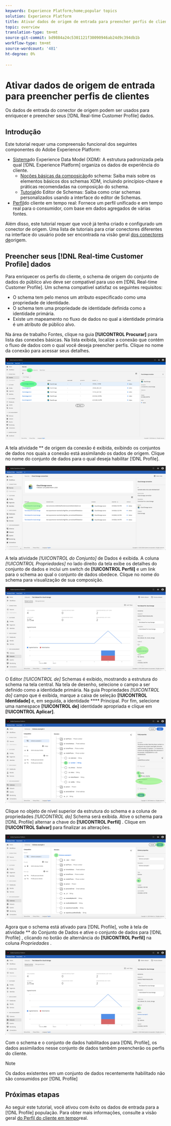 ```yaml
---
keywords: Experience Platform;home;popular topics
solution: Experience Platform
title: Ativar dados de origem de entrada para preencher perfis de clientes
topic: overview
translation-type: tm+mt
source-git-commit: bd9884a24c5301121f30090946ab24d9c394db1b
workflow-type: tm+mt
source-wordcount: '481'
ht-degree: 0%

---
```



# Ativar dados de origem de entrada para preencher perfis de clientes

Os dados de entrada do conector de origem podem ser usados para enriquecer e preencher seus [!DNL Real-time Customer Profile] dados.

## Introdução

Este tutorial requer uma compreensão funcional dos seguintes componentes do Adobe Experience Platform:

- [Sistema](../../../xdm/home.md)do Experience Data Model (XDM): A estrutura padronizada pela qual [!DNL Experience Platform] organiza os dados de experiência do cliente.
   - [Noções básicas da composição](../../../xdm/schema/composition.md)do schema: Saiba mais sobre os elementos básicos dos schemas XDM, incluindo princípios-chave e práticas recomendadas na composição do schema.
   - [Tutorial](../../../xdm/tutorials/create-schema-ui.md)do Editor de Schemas: Saiba como criar schemas personalizados usando a interface do editor de Schemas.
- [Perfil](../../../profile/home.md)do cliente em tempo real: Fornece um perfil unificado e em tempo real para o consumidor, com base em dados agregados de várias fontes.

Além disso, este tutorial requer que você já tenha criado e configurado um conector de origem.  Uma lista de tutoriais para criar conectores diferentes na interface do usuário pode ser encontrada na visão geral [dos conectores de](../../home.md)origem.

## Preencher seus [!DNL Real-time Customer Profile] dados

Para enriquecer os perfis do cliente, o schema de origem do conjunto de dados do público alvo deve ser compatível para uso em [!DNL Real-time Customer Profile]. Um schema compatível satisfaz os seguintes requisitos:

- O schema tem pelo menos um atributo especificado como uma propriedade de identidade.
- O schema tem uma propriedade de identidade definida como a identidade primária.
- Existe um mapeamento no fluxo de dados no qual a identidade primária é um atributo de público alvo.

Na área de trabalho Fontes, clique na guia **[!UICONTROL Procurar]** para lista das conexões básicas. Na lista exibida, localize a conexão que contém o fluxo de dados com o qual você deseja preencher perfis. Clique no nome da conexão para acessar seus detalhes.

![](../../images/tutorials/dataflow/cloud-storage/batch/browse.png)

A tela atividade ** de origem da conexão é exibida, exibindo os conjuntos de dados nos quais a conexão está assimilando os dados de origem. Clique no nome do conjunto de dados para o qual deseja habilitar [!DNL Profile].

![](../../images/tutorials/dataflow/cloud-storage/batch/dataset-dataflow.png)

A tela atividade *[!UICONTROL do Conjunto]* de Dados é exibida. A coluna *[!UICONTROL Propriedades]* no lado direito da tela exibe os detalhes do conjunto de dados e inclui um switch de **[!UICONTROL Perfil]** e um link para o schema ao qual o conjunto de dados obedece. Clique no nome do schema para visualização de sua composição.

![](../../images/tutorials/dataflow/cloud-storage/batch/select-dataset-schema.png)

O Editor *[!UICONTROL de]* Schemas é exibido, mostrando a estrutura do schema na tela central. Na tela de desenho, selecione o campo a ser definido como a identidade primária. Na guia Propriedades *[!UICONTROL do]* campo que é exibida, marque a caixa de seleção **[!UICONTROL Identidade]** e, em seguida, a identidade **** Principal. Por fim, selecione uma namespace **[!UICONTROL de]** identidade apropriada e clique em **[!UICONTROL Aplicar]**.

![](../../images/tutorials/dataflow/cloud-storage/batch/set-schema-identity.png)

Clique no objeto de nível superior da estrutura do schema e a coluna de propriedades *[!UICONTROL do]* Schema será exibida. Ative o schema para [!DNL Profile] alternar a chave do **[!UICONTROL Perfil]** . Clique em **[!UICONTROL Salvar]** para finalizar as alterações.

![](../../images/tutorials/dataflow/cloud-storage/batch/enable-profile.png)

Agora que o schema está ativado para [!DNL Profile], volte à tela de atividade ** do Conjunto de Dados e ative o conjunto de dados para [!DNL Profile] , clicando no botão de alternância do **[!UICONTROL Perfil]** na coluna *Propriedades* .

![](../../images/tutorials/dataflow/cloud-storage/batch/enable-dataset-profile.png)

Com o schema e o conjunto de dados habilitados para [!DNL Profile], os dados assimilados nesse conjunto de dados também preencherão os perfis do cliente.

>[!NOTE]
>
>Os dados existentes em um conjunto de dados recentemente habilitado não são consumidos por [!DNL Profile]

## Próximas etapas

Ao seguir este tutorial, você ativou com êxito os dados de entrada para a [!DNL Profile] população. Para obter mais informações, consulte a visão geral [do Perfil do cliente em tempo](../../../profile/home.md)real.